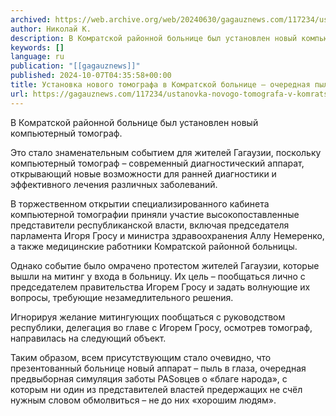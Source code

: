 ```yaml
---
archived: https://web.archive.org/web/20240630/gagauznews.com/117234/ustanovka-novogo-tomografa-v-komratskoj-bolnitse-ocherednaya-pyl-v-glaza.html
author: Николай К.
description: В Комратской районной больнице был установлен новый компьютерный томограф. Это стало знаменательным событием для жителей Гагаузии, поскольку компьютерный томограф – современный диагностический аппарат, открывающий новые возможности для ранней диагностики и эффективного лечения различных заболеваний. В торжественном открытии специализированного кабинета компьютерной томографии приняли участие высокопоставленные представители республиканской власти, включая председателя парламента Игоря Гросу и министра здравоохранения Аллу Немеренко, а также медицинские работники Комратской районной больницы. Однако событие было омрачено протестом жителей Гагаузии, которые вышли на митинг у входа в больницу. Их цель – пообщаться лично с председателем правительства Игорем Гросу и задать волнующие их вопросы, требующие незамедлительного решения. Игнорируя желание митингующих […]
keywords: []
language: ru
publication: "[[gagauznews]]"
published: 2024-10-07T04:35:58+00:00
title: Установка нового томографа в Комратской больнице – очередная пыль в глаза
url: https://gagauznews.com/117234/ustanovka-novogo-tomografa-v-komratskoj-bolnitse-ocherednaya-pyl-v-glaza.html
---
```


В Комратской районной больнице был установлен новый компьютерный томограф.

Это стало знаменательным событием для жителей Гагаузии, поскольку компьютерный томограф – современный диагностический аппарат, открывающий новые возможности для ранней диагностики и эффективного лечения различных заболеваний.

В торжественном открытии специализированного кабинета компьютерной томографии приняли участие высокопоставленные представители республиканской власти, включая председателя парламента Игоря Гросу и министра здравоохранения Аллу Немеренко, а также медицинские работники Комратской районной больницы.

Однако событие было омрачено протестом жителей Гагаузии, которые вышли на митинг у входа в больницу. Их цель – пообщаться лично с председателем правительства Игорем Гросу и задать волнующие их вопросы, требующие незамедлительного решения.

Игнорируя желание митингующих пообщаться с руководством республики, делегация во главе с Игорем Гросу, осмотрев томограф, направилась на следующий объект.

Таким образом, всем присутствующим стало очевидно, что презентованный больнице новый аппарат – пыль в глаза, очередная предвыборная симуляция заботы PASовцев о «благе народа», с которым ни один из представителей властей предержащих не счёл нужным словом обмолвиться – не до них «хорошим людям».